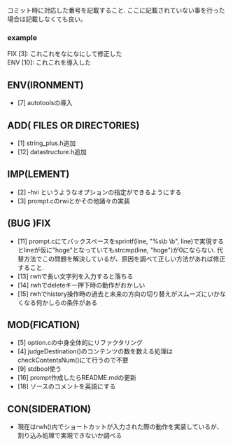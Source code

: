 コミット時に対応した番号を記載すること. ここに記載されていない事を行った場合は記載しなくても良い。
### example
FIX [3]: これこれをなになにして修正した  
ENV [10]: これこれを導入した


## ENV(IRONMENT)
- [7] autotoolsの導入

## ADD( FILES OR DIRECTORIES)
- [1] string\_plus.h追加
- [12] datastructure.h追加

## IMP(LEMENT)
- [2] -hvi というようなオプションの指定ができるようにする
- [3] prompt.cのrwiとかその他諸々の実装

## (BUG )FIX
- [11] prompt.cにてバックスペースをsprintf(line, "%s\b \b", line)で実現するとlineが仮に"hoge"となっていてもstrcmp(line, "hoge")が0にならない. 代替方法でこの問題を解決しているが、原因を調べて正しい方法があれば修正すること.
- [13] rwhで長い文字列を入力すると落ちる
- [14] rwhでdeleteキー押下時の動作がおかしい
- [15] rwhでhistory操作時の過去と未来の方向の切り替えがスムーズにいかなくなる何かしらの条件がある

## MOD(FICATION)
- [5] option.cの中身全体的にリファクタリング
- [4] judgeDestination()のコンテンツの数を数える処理はcheckContentsNum()にて行うので不要
- [9] stdbool使う
- [16] prompt作成したらREADME.mdの更新
- [18] ソースのコメントを英語にする

## CON(SIDERATION)
- 現在はrwh()内でショートカットが入力された際の動作を実装しているが、割り込み処理で実現できないか調べる
